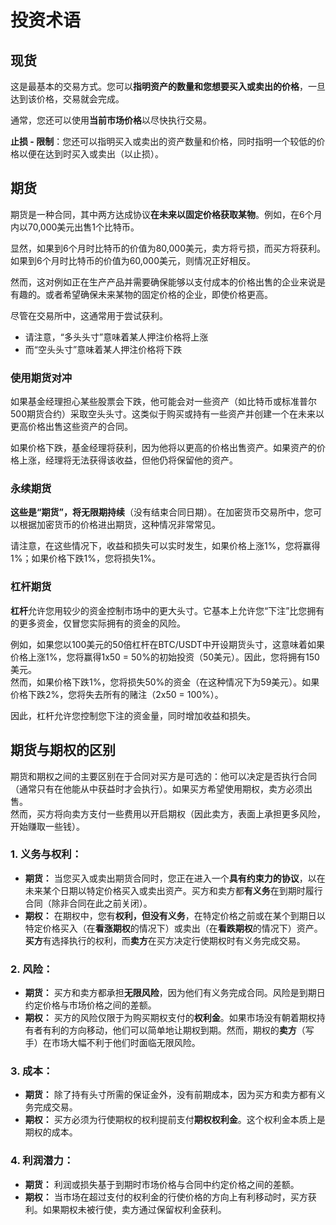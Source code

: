 # 投资术语

## 现货

这是最基本的交易方式。您可以**指明资产的数量和您想要买入或卖出的价格**，一旦达到该价格，交易就会完成。

通常，您还可以使用**当前市场价格**以尽快执行交易。

**止损 - 限制**：您还可以指明买入或卖出的资产数量和价格，同时指明一个较低的价格以便在达到时买入或卖出（以止损）。

## 期货

期货是一种合同，其中两方达成协议**在未来以固定价格获取某物**。例如，在6个月内以70,000美元出售1个比特币。

显然，如果到6个月时比特币的价值为80,000美元，卖方将亏损，而买方将获利。如果到6个月时比特币的价值为60,000美元，则情况正好相反。

然而，这对例如正在生产产品并需要确保能够以支付成本的价格出售的企业来说是有趣的。或者希望确保未来某物的固定价格的企业，即使价格更高。

尽管在交易所中，这通常用于尝试获利。

* 请注意，“多头头寸”意味着某人押注价格将上涨
* 而“空头头寸”意味着某人押注价格将下跌

### 使用期货对冲 <a href="#mntl-sc-block_7-0" id="mntl-sc-block_7-0"></a>

如果基金经理担心某些股票会下跌，他可能会对一些资产（如比特币或标准普尔500期货合约）采取空头头寸。这类似于购买或持有一些资产并创建一个在未来以更高价格出售这些资产的合同。

如果价格下跌，基金经理将获利，因为他将以更高的价格出售资产。如果资产的价格上涨，经理将无法获得该收益，但他仍将保留他的资产。

### 永续期货

**这些是“期货”，将无限期持续**（没有结束合同日期）。在加密货币交易所中，您可以根据加密货币的价格进出期货，这种情况非常常见。

请注意，在这些情况下，收益和损失可以实时发生，如果价格上涨1%，您将赢得1%；如果价格下跌1%，您将损失1%。

### 杠杆期货

**杠杆**允许您用较少的资金控制市场中的更大头寸。它基本上允许您“下注”比您拥有的更多资金，仅冒您实际拥有的资金的风险。

例如，如果您以100美元的50倍杠杆在BTC/USDT中开设期货头寸，这意味着如果价格上涨1%，您将赢得1x50 = 50%的初始投资（50美元）。因此，您将拥有150美元。\
然而，如果价格下跌1%，您将损失50%的资金（在这种情况下为59美元）。如果价格下跌2%，您将失去所有的赌注（2x50 = 100%）。

因此，杠杆允许您控制您下注的资金量，同时增加收益和损失。

## 期货与期权的区别

期货和期权之间的主要区别在于合同对买方是可选的：他可以决定是否执行合同（通常只有在他能从中获益时才会执行）。如果买方希望使用期权，卖方必须出售。\
然而，买方将向卖方支付一些费用以开启期权（因此卖方，表面上承担更多风险，开始赚取一些钱）。

### 1. **义务与权利：**

* **期货：** 当您买入或卖出期货合同时，您正在进入一个**具有约束力的协议**，以在未来某个日期以特定价格买入或卖出资产。买方和卖方都**有义务**在到期时履行合同（除非合同在此之前关闭）。
* **期权：** 在期权中，您有**权利，但没有义务**，在特定价格之前或在某个到期日以特定价格买入（在**看涨期权**的情况下）或卖出（在**看跌期权**的情况下）资产。**买方**有选择执行的权利，而**卖方**在买方决定行使期权时有义务完成交易。

### 2. **风险：**

* **期货：** 买方和卖方都承担**无限风险**，因为他们有义务完成合同。风险是到期日约定价格与市场价格之间的差额。
* **期权：** 买方的风险仅限于为购买期权支付的**权利金**。如果市场没有朝着期权持有者有利的方向移动，他们可以简单地让期权到期。然而，期权的**卖方**（写手）在市场大幅不利于他们时面临无限风险。

### 3. **成本：**

* **期货：** 除了持有头寸所需的保证金外，没有前期成本，因为买方和卖方都有义务完成交易。
* **期权：** 买方必须为行使期权的权利提前支付**期权权利金**。这个权利金本质上是期权的成本。

### 4. **利润潜力：**

* **期货：** 利润或损失基于到期时市场价格与合同中约定价格之间的差额。
* **期权：** 当市场在超过支付的权利金的行使价格的方向上有利移动时，买方获利。如果期权未被行使，卖方通过保留权利金获利。
